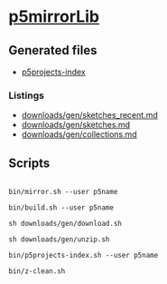 # [p5mirrorLib](https://github.com/molab-itp/p5mirrorLib.git)

## Generated files

- [p5projects-index](./p5projects-index.md)

### Listings

- [downloads/gen/sketches_recent.md](./downloads/gen/sketches_recent.md)
- [downloads/gen/sketches.md](./downloads/gen/sketches.md)
- [downloads/gen/collections.md](./downloads/gen/collections.md)

## Scripts

```

bin/mirror.sh --user p5name

bin/build.sh --user p5name

sh downloads/gen/download.sh

sh downloads/gen/unzip.sh

bin/p5projects-index.sh --user p5name

bin/z-clean.sh

```
